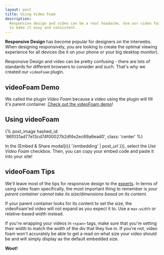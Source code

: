 ```yaml
---
layout: post
title: Using Video Foam
description: 
  Responsive design and video can be a real headache. Use our video foam plugin
  to make it easy and consistent.
---
```


**Responsive Design** has become popular for designers on the interwebs. When 
designing responsively, you are looking to create the optimal viewing experience
for all devices (be it on your phone or your big desktop monitor).

Responsive Design and video can be pretty confusing - there are lots of
standards for different browsers to consider and such. That's why we created
our `videoFoam` plugin.

## videoFoam Demo

We called the plugin *Video Foam* because a video using the plugin will fill
it's parent container. [Check out the videoFoam demo](http://wistia.github.io/demobin/video-foam/)!

## Using videoFoam

{% post_image hashed_id: '86f031ad77e13cd74f00027b2df4e2ec69a6ead0', class: 'center' %}

In the [Embed & Share modal]({{ '/embedding' | post_url }}), select the *Use
Video Foam* checkbox. Then, you can copy your embed code and paste it into your
site!

## videoFoam Tips

We'll leave most of the tips for responsive design to the
[experts](http://davidwalsh.name/design-responsively). In terms of using video
foam specifically, the most important thing to remember is *your parent
container cannot take its size/dimensions based on its content*. 

If your parent container looks for its content to set the size, the
videoFoam'ed video will not expand as you expect it to. Use a `max-width` or
relative-based width instead.

If you're wrapping your videos in `<span>` tags, make sure that you're setting their width to match the width of the div that they live in. If you're not, video foam won't accurately be able to get a read on what size your video should be and will simply display as the default embedded size.

**Woot!**
